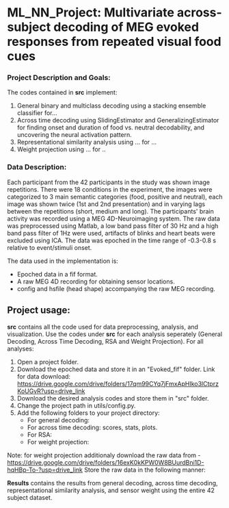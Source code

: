 # ML_NN_Project: Multivariate across-subject decoding of MEG evoked responses from repeated visual food cues

### Project Description and Goals:
The codes contained in **src** implement:
1. General binary and multiclass decoding using a stacking ensemble classifier for...
2. Across time decoding using SlidingEstimator and GeneralizingEstimator for finding onset and duration of food vs. neutral decodability, and uncovering the neural activation pattern. 
3. Representational similarity analysis using ... for ...
4. Weight projection using ... for ..

### Data Description:
Each participant from the 42 participants in the study was shown image repetitions. 
There were 18 conditions in the experiment, the images were categorized to 3 main semantic categories (food, positive and neutral), each image was shown twice (1st and 2nd presentation) and in varying lags between the repetitions (short, medium and long).
The participants' brain activity was recorded using a MEG 4D-Neuroimaging system. 
The raw data was preprocessed using Matlab, a low band pass filter of 30 Hz and a high band pass filter of 1Hz were used, artifacts of blinks and heart beats were excluded using ICA. The data was epoched in the time range of -0.3-0.8 s relative to event/stimuli onset. 

The data used in the implementation is:
* Epoched data in a fif format.
* A raw MEG 4D recording for obtaining sensor locations. 
* config and hsfile (head shape) accompanying the raw MEG recording.
  
## Project usage:
**src** contains all the code used for data preprocessing, analysis, and visualization. 
Use the codes under **src** for each analysis seperately (General Decoding, Across Time Decoding, RSA and Weight Projection).
For all analyses:
  1. Open a project folder.
  2. Download the epoched data and store it in an "Evoked_fif" folder.
     Link for data download:  https://drive.google.com/drive/folders/17qm99CYq7jFmxApHIko3lCtprzKoUGvR?usp=drive_link
  3. Download the desired analysis codes and store them in "src" folder. 
  4. Change the project path in utils/config.py.
  5. Add the following folders to your project directory:
     * For general decoding: 
     * For across time decoding: scores, stats, plots.
     * For RSA:
     * For weight projection:
  
Note: for weight projection additionaly download the raw data from - 
https://drive.google.com/drive/folders/16exK0kKPW0W8BUurdBni1D-hqHBp-To-?usp=drive_link 
Store the raw data in the following manner: 


**Results** contains the results from general decoding, across time decoding, representational similarity analysis, and sensor weight
using the entire 42 subject dataset.
